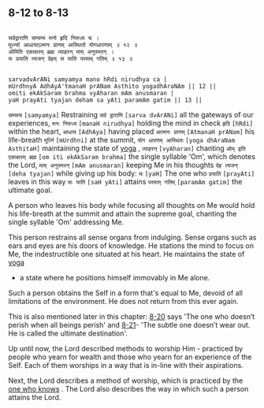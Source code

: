 ## 8-12 to 8-13


```shloka-sa

सर्वद्वाराणि सम्यम्य मनो हृदि निरुध्य च ।
मूर्ध्न्या आधायाऽत्मनः प्राणम् आस्थितो योगधारणाम् ॥ १२ ॥
ओमिति एकाक्षरम् ब्रह्म व्याहरन् माम् अनुस्मरन् ।
यः प्रयाति त्यजन् देहम् स याति परमाम् गतिम् ॥ १३ ॥

```
```shloka-sa-hk

sarvadvArANi samyamya mano hRdi nirudhya ca |
mUrdhnyA AdhAyA'tmanaH prANam Asthito yogadhAraNAm || 12 ||
omiti ekAkSaram brahma vyAharan mAm anusmaran |
yaH prayAti tyajan deham sa yAti paramAm gatim || 13 ||

```
`सम्यम्य` `[samyamya]` Restraining `सर्व द्वाराणि` `[sarva dvArANi]` all the gateways of our experiences, `मनः निरुध्य` `[manaH nirudhya]` holding the mind in check `हृदि` `[hRdi]` within the heart, `आधाय` `[AdhAya]` having placed `आत्मनः प्राणम्` `[AtmanaH prANam]` his life-breath `मूर्ध्नि` `[mUrdhni]` at the summit, `योग धारणम् आस्थितः` `[yoga dhAraNam AsthitaH]` maintaining the state of 
[yoga](6-20_to_6-23.md#yoga_state_of_being)
, `व्याहरन्` `[vyAharan]` chanting `ओम् इति एकाक्षरम् ब्रह्म` `[om iti ekAkSaram brahma]` the single syllable 'Om', which denotes the Lord, `माम् अनुस्मरन्` `[mAm anusmaran]` keeping Me in his thoughts `देह त्यजन्` `[deha tyajan]` while giving up his body: `यः` `[yaH]` The one who `प्रयाति` `[prayAti]` leaves in this way `सः याति` `[saH yAti]` attains `परमाम् गतिम्` `[paramAm gatim]` the ultimate goal.

A person who leaves his body while focusing all thoughts on Me would hold his life-breath at the summit and attain the supreme goal, chanting the single syllable 'Om' addressing Me.

This person restrains all sense organs from indulging. Sense organs such as ears and eyes are his doors of knowledge. He stations the mind to focus on Me, the indestructible one situated at his heart. He maintains the state of 
[yoga](6-20_to_6-23.md#yoga_state_of_being)
 - a state where he positions himself immovably in Me alone. 

Such a person obtains the Self in a form that's equal to Me, devoid of all limitations of the environment. He does not return from this ever again. 

This is also mentioned later in this chapter: 
[8-20](8-20_to_8-21.md)
 says 'The one who doesn’t perish when all beings perish' and 
[8-21](8-20_to_8-21.md)- 'The subtle one doesn’t wear out. He is called the ultimate destination'.

Up until now, the Lord described methods to worship Him - practiced by people who yearn for wealth and those who yearn for an experience of the Self. Each of them worships in a way that is in-line with their aspirations. 

Next, the Lord describes a method of worship, which is practiced by the 
[one who knows](7-16.md#jnAnI)
. The Lord also describes the way in which such a person attains the Lord.


